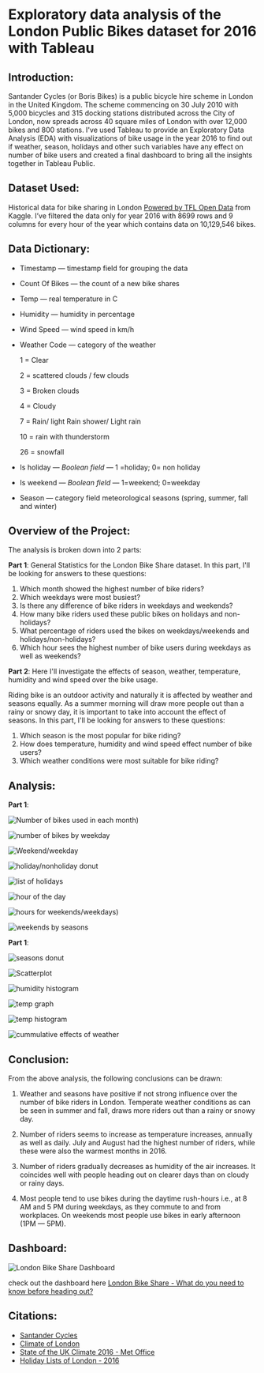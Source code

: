 # Exploratory data analysis of the London Public Bikes dataset for 2016 with Tableau
## Introduction:
Santander Cycles (or Boris Bikes) is a public bicycle hire scheme in London in the United Kingdom. The scheme commencing on 30 July 2010 with 5,000 bicycles and 315 docking stations distributed across the City of London, now spreads across 40 square miles of London with over 12,000 bikes and 800 stations. I've used Tableau to provide an Exploratory Data Analysis (EDA) with visualizations of bike usage in the year 2016 to find out if weather, season, holidays and other such variables have any effect on number of bike users and created a final dashboard to bring all the insights together in Tableau Public.

## Dataset Used: 
Historical data for bike sharing in London [Powered by TFL Open Data](https://www.kaggle.com/datasets/hmav) from Kaggle. I’ve filtered the data only for year 2016 with 8699 rows and 9 columns for every hour of the year which contains data on 10,129,546 bikes.

## Data Dictionary:

* Timestamp — timestamp field for grouping the data

* Count Of Bikes — the count of a new bike shares

* Temp — real temperature in C

* Humidity — humidity in percentage

* Wind Speed — wind speed in km/h

* Weather Code — category of the weather

    1 = Clear
  
    2 = scattered clouds / few clouds
  
    3 = Broken clouds
  
    4 = Cloudy
  
    7 = Rain/ light Rain shower/ Light rain
  
    10 = rain with thunderstorm
  
    26 = snowfall

* Is holiday — *Boolean field* — 1 =holiday; 0= non holiday

* Is weekend — *Boolean field* — 1=weekend; 0=weekday

* Season — category field meteorological seasons (spring, summer, fall and winter)

## Overview of the Project:

The analysis is broken down into 2 parts:

**Part 1**: General Statistics for the London Bike Share dataset. In this part, I'll be looking for answers to these questions:

1. Which month showed the highest number of bike riders?
2. Which weekdays were most busiest?
3. Is there any difference of bike riders in weekdays and weekends?
4. How many bike riders used these public bikes on holidays and non-holidays?
5. What percentage of riders used the bikes on weekdays/weekends and holidays/non-holidays?
6. Which hour sees the highest number of bike users during weekdays as well as weekends?

**Part 2**: Here I'll investigate the effects of season, weather, temperature, humidity and wind speed over the bike usage.

Riding bike is an outdoor activity and naturally it is affected by weather and seasons equally. As a summer morning will draw more people out than a rainy or snowy day, it is important to take into account the effect of seasons. In this part, I'll be looking for answers to these questions:

1. Which season is the most popular for bike riding?
2. How does temperature, humidity and wind speed effect number of bike users?
3. Which weather conditions were most suitable for bike riding?

## Analysis:

**Part 1**:

![Number of bikes used in each month)](https://github.com/Arpita-deb/London_Bike_Share_Tableau_EDA/assets/139372731/895fae6d-9d72-4798-89aa-c570bf7c63ac)

![number of bikes by weekday](https://github.com/Arpita-deb/London_Bike_Share_Tableau_EDA/assets/139372731/23ddcb12-3a0d-4ecb-bd5e-fb1e52a53a0a)

![Weekend/weekday](https://github.com/Arpita-deb/London_Bike_Share_Tableau_EDA/assets/139372731/6d15bb87-32b2-4d44-8fc8-a439c0d0df7d)

![holiday/nonholiday donut](https://github.com/Arpita-deb/London_Bike_Share_Tableau_EDA/assets/139372731/f768e3ca-6d07-49d4-b061-b4a1cdc8f945)

![list of holidays](https://github.com/Arpita-deb/London_Bike_Share_Tableau_EDA/assets/139372731/11d595df-1dac-4ef8-80e3-9adf847e4cba)

![hour of the day](https://github.com/Arpita-deb/London_Bike_Share_Tableau_EDA/assets/139372731/3bac74e3-9a4b-46ed-80d0-8f1ca39a2481)

![hours for weekends/weekdays)](https://github.com/Arpita-deb/London_Bike_Share_Tableau_EDA/assets/139372731/b0d073f7-143a-47c7-bd36-6e5a9a7fd29e)

![weekends by seasons](https://github.com/Arpita-deb/London_Bike_Share_Tableau_EDA/assets/139372731/b9f29257-9d9f-4a23-8591-d0bd110b08b3)

**Part 1**:

![seasons donut](https://github.com/Arpita-deb/London_Bike_Share_Tableau_EDA/assets/139372731/9b51b207-9137-471f-81fa-a370f2151f75)

![Scatterplot](https://github.com/Arpita-deb/London_Bike_Share_Tableau_EDA/assets/139372731/0f957dee-dc4f-44e6-9850-fe1cc0eb76fa)

![humidity histogram](https://github.com/Arpita-deb/London_Bike_Share_Tableau_EDA/assets/139372731/26d9e68d-845d-4895-9d79-75193b7d9d48)

![temp graph](https://github.com/Arpita-deb/London_Bike_Share_Tableau_EDA/assets/139372731/f2c1c56a-89ba-4297-a38e-cd6a6a897df9)

![temp histogram](https://github.com/Arpita-deb/London_Bike_Share_Tableau_EDA/assets/139372731/2e0d633d-49d4-4f68-9e59-ce2d13e3861e)

![cummulative effects of weather](https://github.com/Arpita-deb/London_Bike_Share_Tableau_EDA/assets/139372731/f090a31e-ee7d-4e51-a2d1-a01e08343fad)

## Conclusion: 

From the above analysis, the following conclusions can be drawn:

1. Weather and seasons have positive if not strong influence over the number of bike riders in London. Temperate weather conditions as can be seen in summer and fall, draws more riders out than a rainy or snowy day.
   
2. Number of riders seems to increase as temperature increases, annually as well as daily. July and August had the highest number of riders, while these were also the warmest months in 2016.
   
3. Number of riders gradually decreases as humidity of the air increases. It coincides well with people heading out on clearer days than on cloudy or rainy days.
   
4. Most people tend to use bikes during the daytime rush-hours i.e., at 8 AM and 5 PM during weekdays, as they commute to and from workplaces. On weekends most people use bikes in early afternoon (1PM — 5PM).


## Dashboard:


![London Bike Share Dashboard](https://github.com/Arpita-deb/London_Bike_Share_Tableau_EDA/assets/139372731/6d40fa25-c5f6-40e6-8802-a8de7fa26681)

check out the dashboard here [London Bike Share - What do you need to know before heading out?](https://public.tableau.com/views/LondonBikeShare_16917538190290/Dashboard4?:language=en-US&:display_count=n&:origin=viz_share_link)

## Citations:

* [Santander Cycles](https://en.wikipedia.org/wiki/Santander_Cycles)
* [Climate of London](https://en.wikipedia.org/wiki/Climate_of_London)
* [State of the UK Climate 2016 - Met Office](https://www.metoffice.gov.uk/about-us/press-office/news/weather-and-climate/2017/state-of-the-uk-climate-report-2016)
* [Holiday Lists of London - 2016](https://www.timeanddate.com/holidays/uk/2016)

